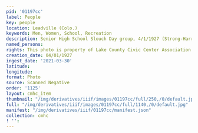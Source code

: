 ```yaml
---
pid: '01197cc'
label: People
key: people
location: Leadville (Colo.)
keywords: Men, Women, School, Recreation
description: Senior High School Slouch Day group, 4/1/1927 (Strong-Harrington collection)
named_persons: 
rights: This photo is property of Lake County Civic Center Association.
creation_date: 04/01/1927
ingest_date: '2021-03-30'
latitude: 
longitude: 
format: Photo
source: Scanned Negative
order: '1125'
layout: cmhc_item
thumbnail: "/img/derivatives/iiif/images/01197cc/full/250,/0/default.jpg"
full: "/img/derivatives/iiif/images/01197cc/full/1140,/0/default.jpg"
manifest: "/img/derivatives/iiif/01197cc/manifest.json"
collection: cmhc
! '': 
---
```

